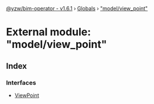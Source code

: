 [@yzw/bim-operator - v1.6.1](../README.md) › [Globals](../globals.md) › ["model/view_point"](_model_view_point_.md)

# External module: "model/view_point"

## Index

### Interfaces

* [ViewPoint](../interfaces/_model_view_point_.viewpoint.md)
